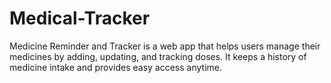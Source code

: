 # Medical-Tracker
Medicine Reminder and Tracker is a web app that helps users manage their medicines by adding, updating, and tracking doses. It keeps a history of medicine intake and provides easy access anytime.

